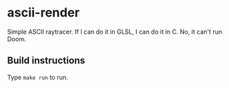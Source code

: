 # ascii-render

Simple ASCII raytracer. If I can do it in GLSL, I can do it in C. No, it can't run Doom.

## Build instructions

Type `make run` to run.